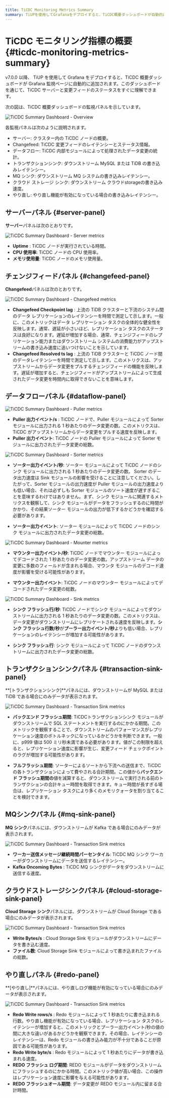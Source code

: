 ```yaml
---
title: TiCDC Monitoring Metrics Summary
summary: TiUPを使用してGrafanaをデプロイすると、TiCDC概要ダッシュボードが自動的に追加されます。ダッシュボードを通じて、TiCDCサーバーと変更フィードのステータスを理解できます。監視パネルには、サーバー、Changefeed、データフロー、トランザクションシンク、MQシンク、クラウドストレージシンク、やり直しの情報が表示されます。それぞれのパネルには、それぞれのメトリクスが示されます。
---
```


# TiCDC モニタリング指標の概要 {#ticdc-monitoring-metrics-summary}

v7.0.0 以降、 TiUP を使用して Grafana をデプロイすると、TiCDC 概要ダッシュボードが Grafana 監視ページに自動的に追加されます。このダッシュボードを通じて、TiCDC サーバーと変更フィードのステータスをすぐに理解できます。

次の図は、TiCDC 概要ダッシュボードの監視パネルを示しています。

![TiCDC Summary Dashboard - Overview](/media/ticdc/ticdc-summary-monitor.png)

各監視パネルは次のように説明されます。

-   サーバー: クラスター内の TiCDC ノードの概要。
-   Changefeed: TiCDC 変更フィードのレイテンシーとステータス情報。
-   データフロー: TiCDC 内部モジュールによって処理されたデータ変更の統計。
-   トランザクションシンク: ダウンストリーム MySQL または TiDB の書き込みレイテンシー。
-   MQ シンク: ダウンストリーム MQ システムの書き込みレイテンシー。
-   クラウド ストレージ シンク: ダウンストリーム クラウドstorageの書き込み速度。
-   やり直し: やり直し機能が有効になっている場合の書き込みレイテンシー。

## サーバーパネル {#server-panel}

**サーバー**パネルは次のとおりです。

![TiCDC Summary Dashboard - Server metrics](/media/ticdc/ticdc-summary-monitor-server.png)

-   **Uptime** : TiCDC ノードが実行されている時間。
-   **CPU 使用率**: TiCDC ノードの CPU 使用率。
-   **メモリ使用量**: TiCDC ノードのメモリ使用量。

## チェンジフィードパネル {#changefeed-panel}

**Changefeed**パネルは次のとおりです。

![TiCDC Summary Dashboard - Changefeed metrics](/media/ticdc/ticdc-summary-monitor-changefeed.png)

-   **Changefeed Checkpoint lag** : 上流の TiDB クラスターと下流のシステム間のデータ レプリケーションのレイテンシーを時間で測定して示します。一般に、このメトリックはデータ レプリケーション タスクの全体的な健全性を反映します。通常、遅延が小さいほど、レプリケーション タスクのステータスは良好になります。遅延が増加する場合、通常、チェンジフィードのレプリケーション能力またはダウンストリーム システムの消費能力がアップストリームの書き込み速度に追いつけないことを示しています。
-   **Changefeed Resolved ts lag** : 上流の TiDB クラスターと TiCDC ノード間のデータレイテンシーを時間で測定して示します。このメトリクスは、アップストリームからデータ変更をプルするチェンジフィードの機能を反映します。遅延が増加すると、チェンジフィードがアップストリームによって生成されたデータ変更を時間内に取得できないことを意味します。

## データフローパネル {#dataflow-panel}

![TiCDC Summary Dashboard - Puller metrics](/media/ticdc/ticdc-summary-monitor-dataflow-puller.png)

-   **Puller 出力イベント/s** : TiCDC ノードで、Puller モジュールによって Sorter モジュールに出力される 1 秒あたりのデータ変更の数。このメトリクスは、TiCDC がアップストリームからデータ変更をプルする速度を反映します。
-   **Puller 出力イベント**: TiCDC ノードの Puller モジュールによって Sorter モジュールに出力されたデータ変更の総数。

![TiCDC Summary Dashboard - Sorter metrics](/media/ticdc/ticdc-summary-monitor-dataflow-sorter.png)

-   **ソーター出力イベント/秒**: ソーター モジュールによって TiCDC ノードのシンク モジュールに出力される 1 秒あたりのデータ変更の数。 Sorter のデータ出力速度は Sink モジュールの影響を受けることに注意してください。したがって、Sorter モジュールの出力速度が Puller モジュールの出力速度よりも低い場合、それは必ずしも Sorter モジュールのソート速度が遅すぎることを意味するわけではありません。まず、シンク モジュールに関連するメトリクスを観察して、シンク モジュールがデータをフラッシュするのに時間がかかり、その結果ソーター モジュールの出力が低下するかどうかを確認する必要があります。

-   **ソーター出力イベント**: ソーター モジュールによって TiCDC ノードのシンク モジュールに出力されたデータ変更の総数。

![TiCDC Summary Dashboard - Mounter metrics](/media/ticdc/ticdc-summary-monitor-dataflow-mounter.png)

-   **マウンター出力イベント/秒**: TiCDC ノードでマウンター モジュールによってデコードされた 1 秒あたりのデータ変更の数。アップストリーム データの変更に多数のフィールドが含まれる場合、マウンタ モジュールのデコード速度が影響を受ける可能性があります。

-   **マウンター出力イベント**: TiCDC ノードのマウンター モジュールによってデコードされたデータ変更の総数。

![TiCDC Summary Dashboard - Sink metrics](/media/ticdc/ticdc-summary-monitor-dataflow-sink.png)

-   **シンク フラッシュ行/秒**: TiCDC ノードでシンク モジュールによってダウンストリームに出力される 1 秒あたりのデータ変更の数。このメトリクスは、データ変更がダウンストリームにレプリケートされる速度を反映します。**シンク フラッシュ行数/秒**が**プーラー出力イベント/秒**よりも低い場合、レプリケーションのレイテンシーが増加する可能性があります。

-   **シンク フラッシュ行**: シンク モジュールによって TiCDC ノードのダウンストリームに出力されたデータ変更の総数。

## トランザクションシンクパネル {#transaction-sink-panel}

**[トランザクションシンク]**パネルには、ダウンストリームが MySQL または TiDB である場合にのみデータが表示されます。

![TiCDC Summary Dashboard - Transaction Sink metrics](/media/ticdc/ticdc-summary-monitor-transaction-sink.png)

-   **バックエンド フラッシュ期間**: TiCDCトランザクションシンク モジュールがダウンストリームで SQL ステートメントを実行するのにかかる期間。このメトリックを観察することで、ダウンストリームのパフォーマンスがレプリケーション速度のボトルネックになっているかどうかを判断できます。一般に、p999 値は 500 ミリ秒未満である必要があります。値がこの制限を超えると、レプリケーション速度に影響が生じ、変更フィード チェックポイントのラグが増加する可能性があります。

-   **フルフラッシュ期間**: ソーターによるソートから下流への送信まで、TiCDC の各トランザクションによって費やされる合計期間。この値から**バックエンド フラッシュ期間の**値を減算すると、ダウンストリームで実行される前のトランザクションの合計キュー時間を取得できます。キュー時間が長すぎる場合は、レプリケーション タスクにより多くのメモリクォータを割り当てることを検討できます。

## MQシンクパネル {#mq-sink-panel}

**MQ シンク**パネルには、ダウンストリームが Kafka である場合にのみデータが表示されます。

![TiCDC Summary Dashboard - Transaction Sink metrics](/media/ticdc/ticdc-summary-monitor-mq-sink.png)

-   **ワーカー送信メッセージ継続時間パーセンタイル**: TiCDC MQ シンク ワーカーがダウンストリームにデータを送信するレイテンシー。
-   **Kafka Oncoming Bytes** : TiCDC MQ シンクがデータをダウンストリームに送信する速度。

## クラウドストレージシンクパネル {#cloud-storage-sink-panel}

**Cloud Storage シンク**パネルには、ダウンストリームが Cloud Storage である場合にのみデータが表示されます。

![TiCDC Summary Dashboard - Transaction Sink metrics](/media/ticdc/ticdc-summary-monitor-cloud-storage.png)

-   **Write Bytes/s** : Cloud Storage Sink モジュールがダウンストリームにデータを書き込む速度。
-   **ファイル数**: Cloud Storage Sink モジュールによって書き込まれたファイルの総数。

## やり直しパネル {#redo-panel}

**[やり直し]**パネルには、やり直しログ機能が有効になっている場合にのみデータが表示されます。

![TiCDC Summary Dashboard - Transaction Sink metrics](/media/ticdc/ticdc-summary-monitor-redo.png)

-   **Redo Write rows/s** : Redo モジュールによって 1 秒あたりに書き込まれる行数。やり直し機能が有効になっている場合、レプリケーション タスクのレイテンシーが増加すると、このメトリックとプーラー出力イベント/秒の値の間に大きな違いがあるかどうかを観察できます。その場合、レイテンシーのレイテンシーは、Redo モジュールの書き込み能力が不十分であることが原因である可能性があります。
-   **Redo Write byte/s** : Redo モジュールによって 1 秒あたりにデータが書き込まれる速度。
-   **REDO フラッシュ ログ期間**: REDO モジュールがデータをダウンストリームにフラッシュするのにかかる時間。このメトリック値が高い場合、この操作はレプリケーション速度に影響を与える可能性があります。
-   **REDO フラッシュオール期間**: データ変更が REDO モジュール内に留まる合計時間。
